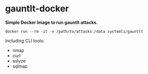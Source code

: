 gauntlt-docker
==============

**Simple Docker Image to run gauntlt attacks.**

	docker run --rm -it -v /path/to/attacks:/data systemli/gauntlt

Including CLI tools:

 * nmap
 * curl
 * sslyze
 * sqlmap
